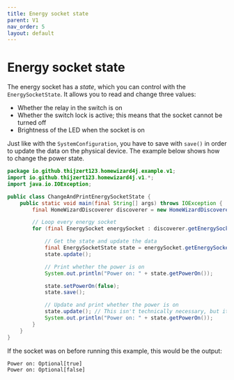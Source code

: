```yaml
---
title: Energy socket state
parent: V1
nav_order: 5
layout: default
---
```


# Energy socket state
The energy socket has a _state_, which you can control with the `EnergySocketState`. It allows you to read and change
three values:
- Whether the relay in the switch is on
- Whether the switch lock is active; this means that the socket cannot be turned off
- Brightness of the LED when the socket is on

Just like with the `SystemConfiguration`, you have to save with `save()` in order to update the data on the
physical device. The example below shows how to change the power state.
```java
package io.github.thijzert123.homewizard4j.example.v1;
import io.github.thijzert123.homewizard4j.v1.*;
import java.io.IOException;

public class ChangeAndPrintEnergySocketState {
    public static void main(final String[] args) throws IOException {
        final HomeWizardDiscoverer discoverer = new HomeWizardDiscoverer(1000);

        // Loop every energy socket
        for (final EnergySocket energySocket : discoverer.getEnergySockets()) {

            // Get the state and update the data
            final EnergySocketState state = energySocket.getEnergySocketState();
            state.update();

            // Print whether the power is on
            System.out.println("Power on: " + state.getPowerOn());

            state.setPowerOn(false);
            state.save();

            // Update and print whether the power is on
            state.update(); // This isn't technically necessary, but it's good practise
            System.out.println("Power on: " + state.getPowerOn());
        }
    }
}
```
If the socket was on before running this example, this would be the output:
```
Power on: Optional[true]
Power on: Optional[false]
```